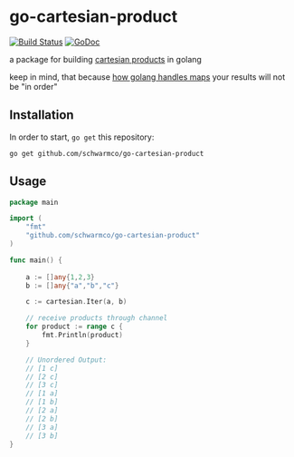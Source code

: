 # go-cartesian-product

[![Build Status](https://travis-ci.org/schwarmco/go-cartesian-product.svg?branch=master)](https://travis-ci.org/schwarmco/go-cartesian-product)
[![GoDoc](https://godoc.org/github.com/schwarmco/go-cartesian-product?status.svg)](https://godoc.org/github.com/schwarmco/go-cartesian-product)

a package for building [cartesian products](https://en.wikipedia.org/wiki/Cartesian_product) in golang

keep in mind, that because [how golang handles maps](https://blog.golang.org/go-maps-in-action#TOC_7.) your results will not be "in order"

## Installation

In order to start, `go get` this repository:

```
go get github.com/schwarmco/go-cartesian-product
```

## Usage

```go
package main

import (
    "fmt"
    "github.com/schwarmco/go-cartesian-product"
)

func main() {
    
    a := []any{1,2,3}
    b := []any{"a","b","c"}

    c := cartesian.Iter(a, b)

    // receive products through channel
    for product := range c {
        fmt.Println(product)
    }

    // Unordered Output:
    // [1 c]
    // [2 c]
    // [3 c]
    // [1 a]
    // [1 b]
    // [2 a]
    // [2 b]
    // [3 a]
    // [3 b]
}
```
